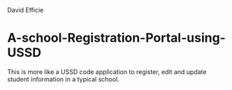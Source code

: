 David Efficie
# A-school-Registration-Portal-using-USSD
This is more like a USSD code application to register, edit and update student information in a typical school.
